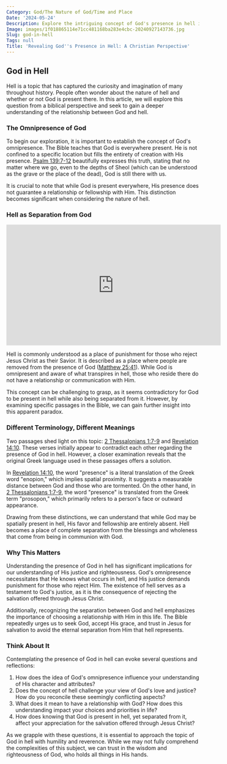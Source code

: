 ```yaml
---
Category: God/The Nature of God/Time and Place
Date: '2024-05-24'
Description: Explore the intriguing concept of God's presence in hell in this thought-provoking article, delving into theological interpretations and philosophical perspectives.
Image: images/1f018865114e71cc481168ba283e4cbc-20240927143736.jpg
Slug: god-in-hell
Tags: null
Title: 'Revealing God''s Presence in Hell: A Christian Perspective'
---
```


## God in Hell

Hell is a topic that has captured the curiosity and imagination of many throughout history. People often wonder about the nature of hell and whether or not God is present there. In this article, we will explore this question from a biblical perspective and seek to gain a deeper understanding of the relationship between God and hell.

### The Omnipresence of God

To begin our exploration, it is important to establish the concept of God's omnipresence. The Bible teaches that God is everywhere present. He is not confined to a specific location but fills the entirety of creation with His presence. [Psalm 139:7-12](https://www.bibleref.com/Psalm/139/Psalm-139-7.html) beautifully expresses this truth, stating that no matter where we go, even to the depths of Sheol (which can be understood as the grave or the place of the dead), God is still there with us.

It is crucial to note that while God is present everywhere, His presence does not guarantee a relationship or fellowship with Him. This distinction becomes significant when considering the nature of hell.

### Hell as Separation from God


<iframe width="560" height="315" src="https://www.youtube.com/embed/Ykt3e1x6Z_U" frameborder="0" allow="autoplay; encrypted-media" allowfullscreen></iframe>


Hell is commonly understood as a place of punishment for those who reject Jesus Christ as their Savior. It is described as a place where people are removed from the presence of God ([Matthew 25:41](https://www.bibleref.com/Matthew/25/Matthew-25-41.html)). While God is omnipresent and aware of what transpires in hell, those who reside there do not have a relationship or communication with Him.

This concept can be challenging to grasp, as it seems contradictory for God to be present in hell while also being separated from it. However, by examining specific passages in the Bible, we can gain further insight into this apparent paradox.

### Different Terminology, Different Meanings

Two passages shed light on this topic: [2 Thessalonians 1:7-9](https://www.bibleref.com/2-Thessalonians/1/2-Thessalonians-1-7.html) and [Revelation 14:10](https://www.bibleref.com/Revelation/14/Revelation-14-10.html). These verses initially appear to contradict each other regarding the presence of God in hell. However, a closer examination reveals that the original Greek language used in these passages offers a solution.

In [Revelation 14:10](https://www.bibleref.com/Revelation/14/Revelation-14-10.html), the word "presence" is a literal translation of the Greek word "enopion," which implies spatial proximity. It suggests a measurable distance between God and those who are tormented. On the other hand, in [2 Thessalonians 1:7-9](https://www.bibleref.com/2-Thessalonians/1/2-Thessalonians-1-7.html), the word "presence" is translated from the Greek term "prosopon," which primarily refers to a person's face or outward appearance.

Drawing from these distinctions, we can understand that while God may be spatially present in hell, His favor and fellowship are entirely absent. Hell becomes a place of complete separation from the blessings and wholeness that come from being in communion with God.

### Why This Matters

Understanding the presence of God in hell has significant implications for our understanding of His justice and righteousness. God's omnipresence necessitates that He knows what occurs in hell, and His justice demands punishment for those who reject Him. The existence of hell serves as a testament to God's justice, as it is the consequence of rejecting the salvation offered through Jesus Christ.

Additionally, recognizing the separation between God and hell emphasizes the importance of choosing a relationship with Him in this life. The Bible repeatedly urges us to seek God, accept His grace, and trust in Jesus for salvation to avoid the eternal separation from Him that hell represents.

### Think About It

Contemplating the presence of God in hell can evoke several questions and reflections:

1. How does the idea of God's omnipresence influence your understanding of His character and attributes?
2. Does the concept of hell challenge your view of God's love and justice? How do you reconcile these seemingly conflicting aspects?
3. What does it mean to have a relationship with God? How does this understanding impact your choices and priorities in life?
4. How does knowing that God is present in hell, yet separated from it, affect your appreciation for the salvation offered through Jesus Christ?

As we grapple with these questions, it is essential to approach the topic of God in hell with humility and reverence. While we may not fully comprehend the complexities of this subject, we can trust in the wisdom and righteousness of God, who holds all things in His hands.